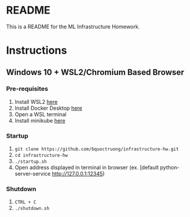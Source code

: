 # README

This is a README for the ML Infrastructure Homework.

# Instructions

## Windows 10 + WSL2/Chromium Based Browser

### Pre-requisites
1. Install WSL2 [here](https://learn.microsoft.com/en-us/windows/wsl/install)
2. Install Docker Desktop [here](https://desktop.docker.com/win/main/amd64/Docker%20Desktop%20Installer.exe?utm_source=docker&utm_medium=webreferral&utm_campaign=dd-smartbutton&utm_location=module)
3. Open a WSL terminal
4. Install minikube [here](https://minikube.sigs.k8s.io/docs/start/)

### Startup
1. `git clone https://github.com/bquoctruong/infrastructure-hw.git`
2. `cd infrastructure-hw`
3. `./startup.sh`
4. Open address displayed in terminal in browser (ex. [default python-server-service  http://127.0.0.1:12345)

### Shutdown
1. `CTRL + C`
2. `./shutdown.sh`

